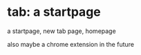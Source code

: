 # tab: a startpage
a startpage, new tab page, homepage


also maybe a chrome extension in the future
